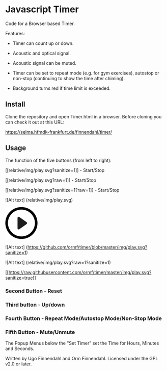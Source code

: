 # Javascript Timer

Code for a Browser based Timer.

Features:

- Timer can count up or down.

- Acoustic and optical signal.

- Acoustic signal can be muted.

- Timer can be set to repeat mode (e.g. for gym exercises), autostop
  or non-stop (continuing to show the time after chiming).

- Background turns red if time limit is exceeded.

## Install

Clone the repository and open Timer.html in a browser. Before cloning
you can check it out at this URL:

https://selma.hfmdk-frankfurt.de/finnendahl/timer/

## Usage

The function of the five buttons (from left to right):

[[relative/img/play.svg?sanitize=1]] - Start/Stop

[[relative/img/play.svg?raw=1]] - Start/Stop

[[relative/img/play.svg?sanitize=1?raw=1]] - Start/Stop

![Alt text] (relative/img/play.svg)


<img src = "./img/play.svg" width="20%">

![Alt text] (https://github.com/ormf/timer/blob/master/img/play.svg?sanitize=1)

![Alt text] (relative/img/play.svg?raw=1?sanitize=1)

[[https://raw.githubusercontent.com/ormf/timer/master/img/play.svg?sanitize=true]]


### Second Button - Reset

### Third button - Up/down

### Fourth Button - Repeat Mode/Autostop Mode/Non-Stop Mode

### Fifth Button - Mute/Unmute

The Popup Menus below the "Set Timer" set the Time for Hours, Minutes
and Seconds.

Written by Ugo Finnendahl and Orm Finnendahl. Licensed under the GPL
v2.0 or later.